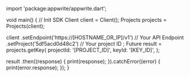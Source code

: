 import 'package:appwrite/appwrite.dart';

void main() { // Init SDK
  Client client = Client();
  Projects projects = Projects(client);

  client
    .setEndpoint('https://[HOSTNAME_OR_IP]/v1') // Your API Endpoint
    .setProject('5df5acd0d48c2') // Your project ID
  ;
  Future result = projects.getKey(
    projectId: '[PROJECT_ID]',
    keyId: '[KEY_ID]',
  );

  result
    .then((response) {
      print(response);
    }).catchError((error) {
      print(error.response);
  });
}
